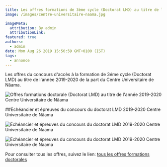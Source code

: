 ```yaml
---
title: Les offres formations de 3ème cycle (Doctorat LMD) au titre de l’année 2019/2020 Centre Universitaire de Nâama.
image: /images/centre-universitaire-naama.jpg

imageMeta:
  attribution: By admin
  attributionLink:
featured: true
authors:
  - admin
date: Mon Aug 26 2019 15:50:59 GMT+0100 (IST)
tags:
  - annonce
---
```

Les offres du concours d'accès à la formation de 3éme cycle (Doctorat LMD) au titre de l'année 2019-2020 de la part du Centre Universitaire de Nâama.

![Offres formations doctorale (Doctorat LMD) au titre de l'année 2019-2020 Centre Universitaire de Nâama](/images/offres-formations-doctorale-universite-naama.jpg)

##Echéancier et épreuves du concours du doctorat LMD 2019-2020 Centre Universitaire de Nâama

![Echéancier et épreuves du concours du doctorat LMD 2019-2020  Centre Universitaire de Naama](/images/epreuve-doctorat-lmd-cu-naama.jpg)

![Echéancier et épreuves du concours du doctorat LMD 2019-2020  Centre Universitaire de Naama](/images/epreuve-doctorat-lmd-cu-naama-2.jpg)

Pour consulter tous les offres, suivez le lien: [tous les offres formations doctorales](/tous-les-offres-de-formations-doctorale-lmd-2019-2020/)
